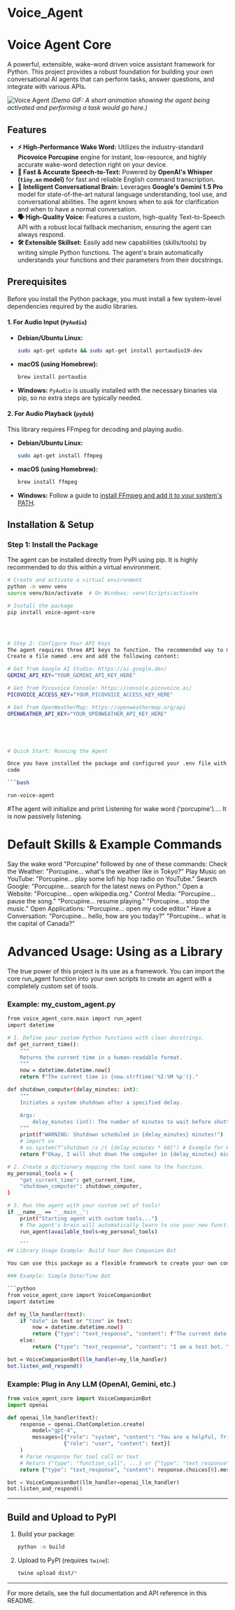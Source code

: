 # Voice_Agent

# Voice Agent Core

A powerful, extensible, wake-word driven voice assistant framework for Python. This project provides a robust foundation for building your own conversational AI agents that can perform tasks, answer questions, and integrate with various APIs.

![Voice Agent](https://user-images.githubusercontent.com/1094726/106368383-35f1f900-633b-11eb-814a-71b504a9b5bd.gif)
*(Demo GIF: A short animation showing the agent being activated and performing a task would go here.)*

## Features

-   **⚡️ High-Performance Wake Word:** Utilizes the industry-standard **Picovoice Porcupine** engine for instant, low-resource, and highly accurate wake-word detection right on your device.
-   **🚀 Fast & Accurate Speech-to-Text:** Powered by **OpenAI's Whisper (`tiny.en` model)** for fast and reliable English command transcription.
-   **🧠 Intelligent Conversational Brain:** Leverages **Google's Gemini 1.5 Pro** model for state-of-the-art natural language understanding, tool use, and conversational abilities. The agent knows when to ask for clarification and when to have a normal conversation.
-   **🗣️ High-Quality Voice:** Features a custom, high-quality Text-to-Speech API with a robust local fallback mechanism, ensuring the agent can always respond.
-   **🛠️ Extensible Skillset:** Easily add new capabilities (skills/tools) by writing simple Python functions. The agent's brain automatically understands your functions and their parameters from their docstrings.

## Prerequisites

Before you install the Python package, you must install a few system-level dependencies required by the audio libraries.

#### 1. For Audio Input (`PyAudio`)
-   **Debian/Ubuntu Linux:**
    ```bash
    sudo apt-get update && sudo apt-get install portaudio19-dev
    ```
-   **macOS (using Homebrew):**
    ```bash
    brew install portaudio
    ```
-   **Windows:**
    `PyAudio` is usually installed with the necessary binaries via pip, so no extra steps are typically needed.

#### 2. For Audio Playback (`pydub`)
This library requires FFmpeg for decoding and playing audio.
-   **Debian/Ubuntu Linux:**
    ```bash
    sudo apt-get install ffmpeg
    ```
-   **macOS (using Homebrew):**
    ```bash
    brew install ffmpeg
    ```
-   **Windows:**
    Follow a guide to [install FFmpeg and add it to your system's PATH](https://www.geeksforgeeks.org/how-to-install-ffmpeg-on-windows/).

## Installation & Setup

### Step 1: Install the Package
The agent can be installed directly from PyPI using pip. It is highly recommended to do this within a virtual environment.

```bash
# Create and activate a virtual environment
python -m venv venv
source venv/bin/activate  # On Windows: venv\Scripts\activate

# Install the package
pip install voice-agent-core




# Step 2: Configure Your API Keys
The agent requires three API keys to function. The recommended way to manage these is by creating a .env file in the directory where you plan to run the agent.
Create a file named .env and add the following content:

# Get from Google AI Studio: https://ai.google.dev/
GEMINI_API_KEY="YOUR_GEMINI_API_KEY_HERE"

# Get from Picovoice Console: https://console.picovoice.ai/
PICOVOICE_ACCESS_KEY="YOUR_PICOVOICE_ACCESS_KEY_HERE"

# Get from OpenWeatherMap: https://openweathermap.org/api
OPENWEATHER_API_KEY="YOUR_OPENWEATHER_API_KEY_HERE"





# Quick Start: Running the Agent

Once you have installed the package and configured your .env file with the API keys, you can run the agent with a single command from your terminal:
code

```bash

run-voice-agent

```


#The agent will initialize and print Listening for wake word ('porcupine').... It is now passively listening.
# Default Skills & Example Commands
Say the wake word "Porcupine" followed by one of these commands:
Check the Weather:
"Porcupine... what's the weather like in Tokyo?"
Play Music on YouTube:
"Porcupine... play some lofi hip hop radio on YouTube."
Search Google:
"Porcupine... search for the latest news on Python."
Open a Website:
"Porcupine... open wikipedia.org."
Control Media:
"Porcupine... pause the song."
"Porcupine... resume playing."
"Porcupine... stop the music."
Open Applications:
"Porcupine... open my code editor."
Have a Conversation:
"Porcupine... hello, how are you today?"
"Porcupine... what is the capital of Canada?"


# Advanced Usage: Using as a Library

The true power of this project is its use as a framework. You can import the core run_agent function into your own scripts to create an agent with a completely custom set of tools.

###  Example: my_custom_agent.py


```bash
from voice_agent_core.main import run_agent
import datetime

# 1. Define your custom Python functions with clear docstrings.
def get_current_time():
    """
    Returns the current time in a human-readable format.
    """
    now = datetime.datetime.now()
    return f"The current time is {now.strftime('%I:%M %p')}."

def shutdown_computer(delay_minutes: int):
    """
    Initiates a system shutdown after a specified delay.

    Args:
        delay_minutes (int): The number of minutes to wait before shutting down.
    """
    print(f"WARNING: Shutdown scheduled in {delay_minutes} minutes!")
    # import os
    # os.system(f"shutdown /s /t {delay_minutes * 60}") # Example for Windows
    return f"Okay, I will shut down the computer in {delay_minutes} minutes."

# 2. Create a dictionary mapping the tool name to the function.
my_personal_tools = {
    "get_current_time": get_current_time,
    "shutdown_computer": shutdown_computer,
}

# 3. Run the agent with your custom set of tools!
if __name__ == '__main__':
    print("Starting agent with custom tools...")
    # The agent's brain will automatically learn to use your new functions.
    run_agent(available_tools=my_personal_tools)

    ```
## Library Usage Example: Build Your Own Companion Bot

You can use this package as a flexible framework to create your own conversational AI assistant. Just plug in any LLM (like OpenAI, Gemini, etc.) and use the built-in voice tools.

### Example: Simple Date/Time Bot

```python
from voice_agent_core import VoiceCompanionBot
import datetime

def my_llm_handler(text):
    if "date" in text or "time" in text:
        now = datetime.datetime.now()
        return {"type": "text_response", "content": f"The current date and time is: {now.strftime('%Y-%m-%d %H:%M:%S')}"}
    else:
        return {"type": "text_response", "content": "I am a test bot. You said: " + text}

bot = VoiceCompanionBot(llm_handler=my_llm_handler)
bot.listen_and_respond()
```

### Example: Plug in Any LLM (OpenAI, Gemini, etc.)

```python
from voice_agent_core import VoiceCompanionBot
import openai

def openai_llm_handler(text):
    response = openai.ChatCompletion.create(
        model="gpt-4",
        messages=[{"role": "system", "content": "You are a helpful, friendly voice companion."},
                  {"role": "user", "content": text}]
    )
    # Parse response for tool call or text
    # Return {"type": "function_call", ...} or {"type": "text_response", ...}
    return {"type": "text_response", "content": response.choices[0].message['content']}

bot = VoiceCompanionBot(llm_handler=openai_llm_handler)
bot.listen_and_respond()
```

---

## Build and Upload to PyPI

1. Build your package:
   ```bash
   python -m build
   ```
2. Upload to PyPI (requires `twine`):
   ```bash
   twine upload dist/*
   ```

---

For more details, see the full documentation and API reference in this README.


